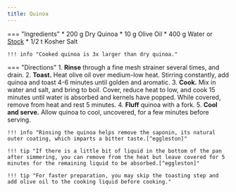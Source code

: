 ```yaml
---
title: Quinoa
---
```

=== "Ingredients"
    * 200 g Dry Quinoa
    * 10 g Olive Oil
    * 400 g Water or [Stock](../../soups/stocks/vegetable-stock.md)
    * 1/2 t Kosher Salt

    !!! info "Cooked quinoa is 3x larger than dry quinoa."

=== "Directions"
    1. **Rinse** through a fine mesh strainer several times, and drain.
    2. **Toast.** Heat olive oil over medium-low heat. Stirring constantly, add quinoa and toast 4-6 minutes until golden and aromatic.
    3. **Cook.** Mix in water and salt, and bring to boil. Cover, reduce heat to low, and cook 15 minutes until water is absorbed and kernels have popped. While covered, remove from heat and rest 5 minutes.
    4. **Fluff** quinoa with a fork.
    5. **Cool and serve.** Allow quinoa to cool, uncovered, for a few minutes before serving.

    !!! info "Rinsing the quinoa helps remove the saponin, its natural outer coating, which imparts a bitter taste.[^eggleston]"

    !!! tip "If there is a little bit of liquid in the bottom of the pan after simmering, you can remove from the heat but leave covered for 5 minutes for the remaining liquid to be absorbed.[^eggleston]"

    !!! tip "For faster preparation, you may skip the toasting step and add olive oil to the cooking liquid before cooking."

[^eggleston]:
    Eggleston, Kimberley. ["How to Cook Quinoa Perfectly Every Time."](https://www.thespruceeats.com/how-to-cook-quinoa-2238655) *The Spruce Eats.* 13 April 2010.
